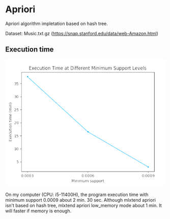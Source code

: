 # Apriori
Apriori algorithm impletation based on hash tree.

Dataset: Music.txt.gz (https://snap.stanford.edu/data/web-Amazon.html)
## Execution time
![image](https://github.com/SXKA/Apriori/blob/master/png/time.png)

On my computer (CPU: i5-11400H), the program execution time with minimum support 0.0009 about 2 min. 30 sec. Although mlxtend apriori isn't based on hash tree, mlxtend apriori low_memory mode about 1 min. It will faster if memory is enough.
